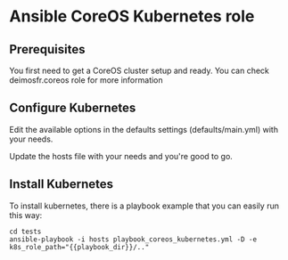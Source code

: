 Ansible CoreOS Kubernetes role
==============================

Prerequisites
-------------

You first need to get a CoreOS cluster setup and ready. You can check
deimosfr.coreos role for more information

Configure Kubernetes
--------------------

Edit the available options in the defaults settings (defaults/main.yml) with
your needs.

Update the hosts file with your needs and you're good to go.

Install Kubernetes
------------------

To install kubernetes, there is a playbook example that you can easily run this way:

```
cd tests
ansible-playbook -i hosts playbook_coreos_kubernetes.yml -D -e k8s_role_path="{{playbook_dir}}/.." 
```
